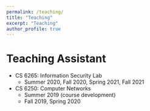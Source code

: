 ```yaml
---
permalink: /teaching/
title: "Teaching"
excerpt: "Teaching"
author_profile: true
---
```


# Teaching Assistant

* CS 6265: Information Security Lab
  * Summer 2020, Fall 2020, Spring 2021, Fall 2021
* CS 6250: Computer Networks
  * Summer 2019 (course development)
  * Fall 2019, Spring 2020
